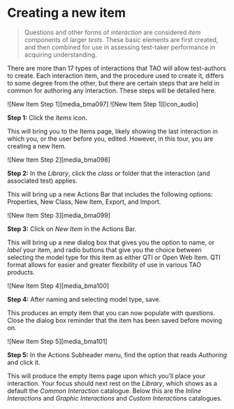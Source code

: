 # Creating a new item

>Questions and other forms of *interaction* are considered *item* components of larger *tests*. These basic elements are first created, and then combined for use in assessing test-taker performance in acquiring understanding.

There are more than 17 types of interactions that TAO will allow test-authors to create. Each interaction item, and the procedure used to create it, differs to some degree from the other, but there are certain steps that are held in common for authoring any interaction. These steps will be detailed here. 

![New Item Step 1][media_bma097]
![New Item Step 1][icon_audio]

**Step 1:** Click the *Items* icon.

This will bring you to the Items page, likely showing the last interaction in which you, or the user before you, edited. However, in this tour, you are creating a new Item.


![New Item Step 2][media_bma098]

**Step 2:** In the *Library*, click the *class* or folder that the interaction (and associated test) applies. 

This will bring up a new Actions Bar that includes the following options: Properties, New Class, New Item, Export, and Import.


![New Item Step 3][media_bma099]

**Step 3:** Click on *New Item* in the Actions Bar.

This will bring up a new dialog box that gives you the option to name, or *label* your item, and radio buttons that give you the choice between selecting the model type for this item as either QTI or Open Web Item. QTI format allows for easier and greater flexibility of use in various TAO products.


![New Item Step 4][media_bma100]

**Step 4:** After naming and selecting model type, save.

This produces an empty item that you can now populate with questions. Close the dialog box reminder that the item has been saved before moving on.


![New Item Step 5][media_bma101]

**Step 5:** In the Actions Subheader menu, find the option that reads *Authoring* and click it.

This will produce the empty Items page upon which you’ll place your interaction. Your focus should next rest on the *Library*, which shows as a default the *Common Interaction* catalogue. Below this are the *Inline Interactions* and *Graphic Interactions* and *Custom Interactions* catalogues. 

